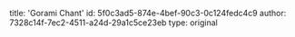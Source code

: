 title: 'Gorami Chant'
id: 5f0c3ad5-874e-4bef-90c3-0c124fedc4c9
author: 7328c14f-7ec2-4511-a24d-29a1c5ce23eb
type: original
